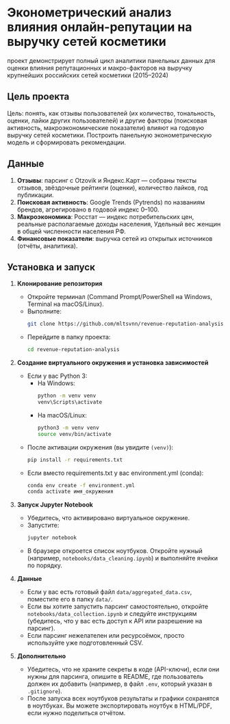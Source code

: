 # Эконометрический анализ влияния онлайн-репутации на выручку сетей косметики
проект демонстрирует полный цикл аналитики панельных данных для оценки влияния репутационных и макро-факторов на выручку крупнейших российских сетей косметики (2015–2024)
## Цель проекта
Цель: понять, как отзывы пользователей (их количество, тональность, оценки, лайки других пользователей) и другие факторы (поисковая активность, макроэкономические показатели) влияют на годовую выручку сетей косметики. Построить панельную эконометрическую модель и сформировать рекомендации.
## Данные
1. **Отзывы**: парсинг с Otzovik и Яндекс.Карт — собраны тексты отзывов, звёздочные рейтинги (оценки), количество лайков, год публикации.
2. **Поисковая активность**: Google Trends (Pytrends) по названиям брендов, агрегировано в годовой индекс 0–100.
3. **Макроэкономика**: Росстат — индекс потребительских цен, реальные располагаемые доходы населения, Удельный вес женщин в общей численности населения РФ.
4. **Финансовые показатели**: выручка сетей из открытых источников (отчёты, аналитика).

## Установка и запуск

1. **Клонирование репозитория**  
   - Откройте терминал (Command Prompt/PowerShell на Windows, Terminal на macOS/Linux).  
   - Выполните:
     ```bash
     git clone https://github.com/mltsvnn/revenue-reputation-analysis.git
     ```
   - Перейдите в папку проекта:
     ```bash
     cd revenue-reputation-analysis
     ```

2. **Создание виртуального окружения и установка зависимостей**  
   - Если у вас Python 3:
     - На Windows:
       ```bash
       python -m venv venv
       venv\Scripts\activate
       ```
     - На macOS/Linux:
       ```bash
       python3 -m venv venv
       source venv/bin/activate
       ```
   - После активации окружения (вы увидите `(venv)`):
     ```bash
     pip install -r requirements.txt
     ```
   - Если вместо requirements.txt у вас environment.yml (conda):
     ```bash
     conda env create -f environment.yml
     conda activate имя_окружения
     ```

3. **Запуск Jupyter Notebook**  
   - Убедитесь, что активировано виртуальное окружение.  
   - Запустите:
     ```bash
     jupyter notebook
     ```
   - В браузере откроется список ноутбуков. Откройте нужный (например, `notebooks/data_cleaning.ipynb`) и выполняйте ячейки по порядку.

4. **Данные**  
   - Если у вас есть готовый файл `data/aggregated_data.csv`, поместите его в папку `data/`.  
   - Если вы хотите запустить парсинг самостоятельно, откройте `notebooks/data_collection.ipynb` и следуйте инструкциям (убедитесь, что у вас есть доступ к API или разрешение на парсинг).  
   - Если парсинг нежелателен или ресурсоёмок, просто используйте уже подготовленный CSV.

5. **Дополнительно**  
   - Убедитесь, что не храните секреты в коде (API-ключи), если они нужны для парсинга, опишите в README, где пользователь должен их добавить (например, в файл `.env`, который указан в `.gitignore`).  
   - После запуска всех ноутбуков результаты и графики сохранятся в ноутбуках. Вы можете экспортировать ноутбук в HTML/PDF, если нужно поделиться отчётом.

